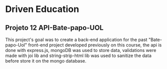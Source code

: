# Driven Education
## Projeto 12 API-Bate-papo-UOL

This project's goal was to create a back-end application for the past "Bate-papo-Uol" front-end project developed previously on this course, 
the api is done with express.js, mongoDB was used to store data, validations were made with joi lib and string-strip-html lib was used to sanitize the data 
before store it on the mongo database.
